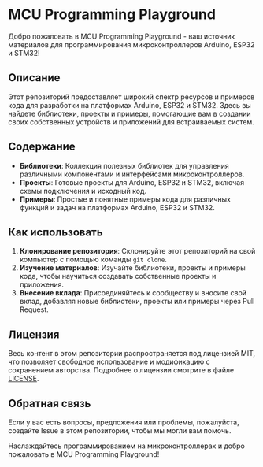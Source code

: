 <h1 align="center">
  <h1>MCU Programming Playground</h1>
</h1>

Добро пожаловать в MCU Programming Playground - ваш источник материалов для программирования микроконтроллеров Arduino, ESP32 и STM32!

## Описание

Этот репозиторий предоставляет широкий спектр ресурсов и примеров кода для разработки на платформах Arduino, ESP32 и STM32. Здесь вы найдете библиотеки, проекты и примеры, помогающие вам в создании своих собственных устройств и приложений для встраиваемых систем.

## Содержание

- **Библиотеки**: Коллекция полезных библиотек для управления различными компонентами и интерфейсами микроконтроллеров.
- **Проекты**: Готовые проекты для Arduino, ESP32 и STM32, включая схемы подключения и исходный код.
- **Примеры**: Простые и понятные примеры кода для различных функций и задач на платформах Arduino, ESP32 и STM32.

## Как использовать

1. **Клонирование репозитория**: Склонируйте этот репозиторий на свой компьютер с помощью команды `git clone`.
2. **Изучение материалов**: Изучайте библиотеки, проекты и примеры кода, чтобы научиться создавать собственные проекты и приложения.
3. **Внесение вклада**: Присоединяйтесь к сообществу и вносите свой вклад, добавляя новые библиотеки, проекты или примеры через Pull Request.

## Лицензия

Весь контент в этом репозитории распространяется под лицензией MIT, что позволяет свободное использование и модификацию с сохранением авторства. Подробнее о лицензии смотрите в файле [LICENSE](LICENSE).

## Обратная связь

Если у вас есть вопросы, предложения или проблемы, пожалуйста, создайте Issue в этом репозитории, чтобы мы могли вам помочь.

Наслаждайтесь программированием на микроконтроллерах и добро пожаловать в MCU Programming Playground!

